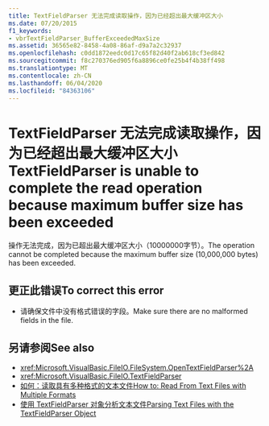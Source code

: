 ```yaml
---
title: TextFieldParser 无法完成读取操作，因为已经超出最大缓冲区大小
ms.date: 07/20/2015
f1_keywords:
- vbrTextFieldParser_BufferExceededMaxSize
ms.assetid: 36565e82-8458-4a08-86af-d9a7a2c32937
ms.openlocfilehash: c0dd1872eedc0d17c65f82d40f2ab618cf3ed842
ms.sourcegitcommit: f8c270376ed905f6a8896ce0fe25b4f4b38ff498
ms.translationtype: MT
ms.contentlocale: zh-CN
ms.lasthandoff: 06/04/2020
ms.locfileid: "84363106"
---
```

# <a name="textfieldparser-is-unable-to-complete-the-read-operation-because-maximum-buffer-size-has-been-exceeded"></a><span data-ttu-id="f5777-102">TextFieldParser 无法完成读取操作，因为已经超出最大缓冲区大小</span><span class="sxs-lookup"><span data-stu-id="f5777-102">TextFieldParser is unable to complete the read operation because maximum buffer size has been exceeded</span></span>
<span data-ttu-id="f5777-103">操作无法完成，因为已超出最大缓冲区大小（10000000字节）。</span><span class="sxs-lookup"><span data-stu-id="f5777-103">The operation cannot be completed because the maximum buffer size (10,000,000 bytes) has been exceeded.</span></span>  
  
## <a name="to-correct-this-error"></a><span data-ttu-id="f5777-104">更正此错误</span><span class="sxs-lookup"><span data-stu-id="f5777-104">To correct this error</span></span>  
  
- <span data-ttu-id="f5777-105">请确保文件中没有格式错误的字段。</span><span class="sxs-lookup"><span data-stu-id="f5777-105">Make sure there are no malformed fields in the file.</span></span>  
  
## <a name="see-also"></a><span data-ttu-id="f5777-106">另请参阅</span><span class="sxs-lookup"><span data-stu-id="f5777-106">See also</span></span>

- <xref:Microsoft.VisualBasic.FileIO.FileSystem.OpenTextFieldParser%2A>
- <xref:Microsoft.VisualBasic.FileIO.TextFieldParser>
- [<span data-ttu-id="f5777-107">如何：读取具有多种格式的文本文件</span><span class="sxs-lookup"><span data-stu-id="f5777-107">How to: Read From Text Files with Multiple Formats</span></span>](../../developing-apps/programming/drives-directories-files/how-to-read-from-text-files-with-multiple-formats.md)
- [<span data-ttu-id="f5777-108">使用 TextFieldParser 对象分析文本文件</span><span class="sxs-lookup"><span data-stu-id="f5777-108">Parsing Text Files with the TextFieldParser Object</span></span>](../../developing-apps/programming/drives-directories-files/parsing-text-files-with-the-textfieldparser-object.md)
